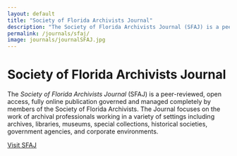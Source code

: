 ```yaml
---
layout: default
title: "Society of Florida Archivists Journal"
description: "The Society of Florida Archivists Journal (SFAJ) is a peer-reviewed, open access, fully online publication governed and managed completely by members of the Society of Florida Archivists."
permalink: /journals/sfaj/
image: journals/journalSFAJ.jpg
---
```


# Society of Florida Archivists Journal

The *Society of Florida Archivists Journal* (SFAJ) is a peer-reviewed, open access, fully online publication governed and managed completely by members of the Society of Florida Archivists. The Journal focuses on the work of archival professionals working in a variety of settings including archives, libraries, museums, special collections, historical societies, government agencies, and corporate environments.

[Visit SFAJ](https://journals.flvc.org/sfaj "SFAJ Homepage")
